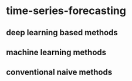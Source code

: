 # time-series-forecasting

## deep learning based methods



## machine learning methods



## conventional naive methods
